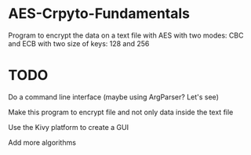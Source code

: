 # AES-Crpyto-Fundamentals
Program to encrypt the data on a text file with AES with two modes: CBC and ECB with two size of keys: 128 and 256

# TODO

Do a command line interface (maybe using ArgParser? Let's see)

Make this program to encrypt file and not only data inside the text file

Use the Kivy platform to create a GUI

Add more algorithms
